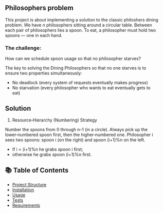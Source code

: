 ## Philosophers problem

This project is about implementing a solution to the classic philoshers dining problem.
We have n philosophers sitting around a circular table.
Between each pair of philosophers lies a spoon.
To eat, a philosopher must hold two spoons — one in each hand.

### The challenge:

How can we schedule spoon usage so that no philosopher starves?

The key to solving the Dining Philosophers so that no one starves is to ensure two properties simultaneously:

- No deadlock (every system of requests eventually makes progress)
- No starvation (every philosopher who wants to eat eventually gets to eat)

## Solution  

1. Resource‐Hierarchy (Numbering) Strategy

Number the spoons from 0 through n–1 (in a circle).
Always pick up the lower‐numbered spoon first, then the higher‐numbered one.
Philosopher i sees two spoons: spoon i (on the right) and spoon (i+1)%n on the left.
- If i < (i+1)%n he grabs spoon i first;
- otherwise he grabs spoon (i+1)%n first.
  
## 📚 Table of Contents
- [Project Structure](#-project-structure)
- [Installation](#-installation)
- [Usage](#-usage)
- [Tests](#-Tests)
- [Requirements](#-requirements)
